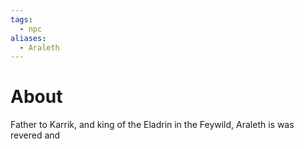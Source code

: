 ```yaml
---
tags:
  - npc
aliases:
  - Araleth
---
```

# About
Father to Karrik, and king of the Eladrin in the Feywild, Araleth is was revered and 